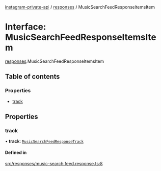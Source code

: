 [instagram-private-api](../../README.md) / [responses](../../modules/responses.md) / MusicSearchFeedResponseItemsItem

# Interface: MusicSearchFeedResponseItemsItem

[responses](../../modules/responses.md).MusicSearchFeedResponseItemsItem

## Table of contents

### Properties

- [track](MusicSearchFeedResponseItemsItem.md#track)

## Properties

### track

• **track**: [`MusicSearchFeedResponseTrack`](MusicSearchFeedResponseTrack.md)

#### Defined in

[src/responses/music-search.feed.response.ts:8](https://github.com/Nerixyz/instagram-private-api/blob/b3351b9/src/responses/music-search.feed.response.ts#L8)
